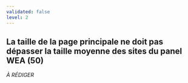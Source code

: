 ```yaml
---
validated: false
level: 2
---
```


## La taille de la page principale ne doit pas dépasser la taille moyenne des sites du panel WEA (50)

*À RÉDIGER*
